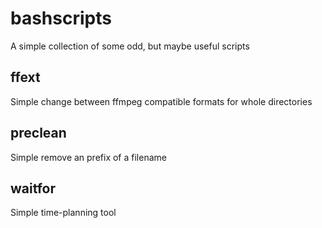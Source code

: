 # bashscripts
A simple collection of some odd, but maybe useful scripts
## ffext
Simple change between ffmpeg compatible formats for whole directories
## preclean
Simple remove an prefix of a filename
## waitfor
Simple time-planning tool
